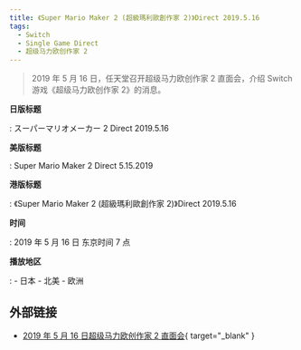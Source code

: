```yaml
---
title: 《Super Mario Maker 2 (超級瑪利歐創作家 2)》Direct 2019.5.16
tags:
  - Switch
  - Single Game Direct
  - 超级马力欧创作家 2
---
```


> 2019 年 5 月 16 日，任天堂召开超级马力欧创作家 2 直面会，介绍 Switch 游戏《超级马力欧创作家 2》的消息。

**日版标题**

:   スーパーマリオメーカー 2 Direct 2019.5.16

**美版标题**

:   Super Mario Maker 2 Direct 5.15.2019

**港版标题**

:   《Super Mario Maker 2 (超級瑪利歐創作家 2)》Direct 2019.5.16

**时间**

:   2019 年 5 月 16 日 东京时间 7 点

**播放地区**

:   - 日本
    - 北美
    - 欧洲

## 外部链接

- [2019 年 5 月 16 日超级马力欧创作家 2 直面会](https://www.bilibili.com/video/BV12t4y1Y7i3/){ target="_blank" }
